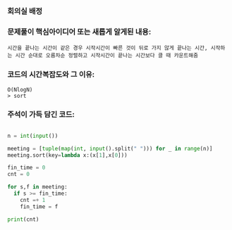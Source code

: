 ### 회의실 배정

### 문제풀이 핵심아이디어 또는 새롭게 알게된 내용: 
    시간을 끝나는 시간이 같은 경우 시작시간이 빠른 것이 뒤로 가지 않게 끝나는 시간, 시작하는 시간 순대로 오름차순 정렬하고 시작시간이 끝나는 시간보다 클 때 카운트해줌

            
### 코드의 시간복잡도와 그 이유:    
    O(NlogN)   
    > sort

### 주석이 가득 담긴 코드:
```python

n = int(input())

meeting = [tuple(map(int, input().split(" "))) for _ in range(n)]
meeting.sort(key=lambda x:(x[1],x[0]))

fin_time = 0
cnt = 0

for s,f in meeting:
  if s >= fin_time:
    cnt =+ 1
    fin_time = f

print(cnt)
```
